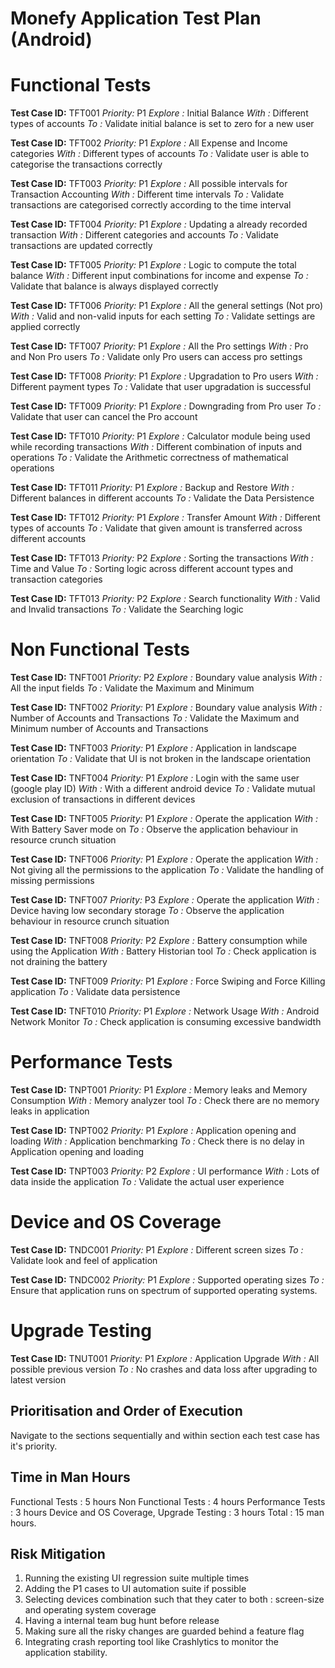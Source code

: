 # Monefy Application Test Plan (Android)


# Functional Tests<space><space>
**Test Case ID:** TFT001
*Priority:* P1
*Explore :* Initial Balance 
*With :* Different types of accounts
*To :* Validate initial balance is set to zero for a new user

**Test Case ID:** TFT002
*Priority:* P1
*Explore :* All Expense and Income categories 
*With :* Different types of accounts
*To :* Validate user is able to categorise the transactions correctly

**Test Case ID:** TFT003
*Priority:* P1
*Explore :* All possible intervals for Transaction Accounting
*With :* Different time intervals
*To :* Validate transactions are categorised correctly according to the time interval

**Test Case ID:** TFT004
*Priority:* P1
*Explore :* Updating a already recorded transaction
*With :* Different categories and accounts
*To :* Validate transactions are updated correctly

 **Test Case ID:** TFT005
*Priority:* P1
*Explore :* Logic to compute the total balance
*With :* Different input combinations for income and expense
*To :* Validate that balance is always displayed correctly

 **Test Case ID:** TFT006
*Priority:* P1
*Explore :* All the general settings (Not pro)
*With :* Valid and non-valid inputs for each setting
*To :* Validate settings are applied correctly

 **Test Case ID:** TFT007
*Priority:* P1
*Explore :* All the Pro settings 
*With :* Pro and Non Pro users
*To :* Validate only Pro users can access pro settings

 **Test Case ID:** TFT008
*Priority:* P1
*Explore :* Upgradation to Pro users 
*With :* Different payment types
*To :* Validate that user upgradation is successful

 **Test Case ID:** TFT009
*Priority:* P1
*Explore :* Downgrading from Pro user
*To :* Validate that user can cancel the Pro account

**Test Case ID:** TFT010
*Priority:* P1
*Explore :* Calculator module being used while recording transactions 
*With :* Different combination of inputs and operations
*To :* Validate the Arithmetic correctness of mathematical operations

**Test Case ID:** TFT011
*Priority:* P1
*Explore :* Backup and Restore 
*With :* Different balances in different accounts
*To :* Validate the Data Persistence

**Test Case ID:** TFT012
*Priority:* P1
*Explore :* Transfer Amount
*With :* Different types of accounts
*To :* Validate that given amount is transferred across different accounts

**Test Case ID:** TFT013
*Priority:* P2
*Explore :* Sorting the transactions 
*With :* Time and Value
*To :* Sorting logic across different account types and transaction categories

**Test Case ID:** TFT013
*Priority:* P2
*Explore :* Search functionality 
*With :* Valid and Invalid transactions
*To :* Validate the Searching logic


# Non Functional Tests

**Test Case ID:** TNFT001
*Priority:* P2
*Explore :* Boundary value analysis
*With :* All the input fields
*To :* Validate the Maximum and Minimum

**Test Case ID:** TNFT002
*Priority:* P1
*Explore :* Boundary value analysis
*With :* Number of Accounts and Transactions
*To :* Validate the Maximum and Minimum number of Accounts and Transactions

**Test Case ID:** TNFT003
*Priority:* P1
*Explore :* Application in landscape orientation
*To :* Validate that UI is not broken in the landscape orientation

**Test Case ID:** TNFT004
*Priority:* P1
*Explore :* Login with the same user (google play ID)
*With :* With a different android device
*To :* Validate mutual exclusion of transactions in different devices


**Test Case ID:** TNFT005
*Priority:* P1
*Explore :* Operate the application 
*With :* With Battery Saver mode on
*To :* Observe the application behaviour in resource crunch situation

**Test Case ID:** TNFT006
*Priority:* P1
*Explore :* Operate the application 
*With :* Not giving all the permissions to the application
*To :* Validate the handling of missing permissions

**Test Case ID:** TNFT007
*Priority:* P3
*Explore :* Operate the application 
*With :* Device having low secondary storage
*To :* Observe the application behaviour in resource crunch situation

**Test Case ID:** TNFT008
*Priority:* P2
*Explore :* Battery consumption while using the Application
*With :* Battery Historian tool 
*To :* Check application is not draining the battery

**Test Case ID:** TNFT009
*Priority:* P1
*Explore :* Force Swiping and Force Killing application
*To :* Validate data persistence

**Test Case ID:** TNFT010
*Priority:* P1
*Explore :* Network Usage
*With :* Android Network Monitor
*To :* Check application is consuming excessive bandwidth

# Performance Tests

**Test Case ID:** TNPT001
*Priority:* P1
*Explore :* Memory leaks and Memory Consumption
*With :* Memory analyzer tool
*To :* Check there are no memory leaks in application

**Test Case ID:** TNPT002
*Priority:* P1
*Explore :* Application opening and loading
*With :* Application benchmarking
*To :* Check there is no delay in Application opening and loading

**Test Case ID:** TNPT003
*Priority:* P2
*Explore :* UI performance
*With :* Lots of data inside the application
*To :* Validate the actual user experience

# Device and OS Coverage

**Test Case ID:** TNDC001
*Priority:* P1
*Explore :* Different screen sizes
*To :* Validate look and feel of application

**Test Case ID:** TNDC002
*Priority:* P1
*Explore :* Supported operating sizes
*To :* Ensure that application runs on spectrum of supported operating systems.

# Upgrade Testing

**Test Case ID:** TNUT001
*Priority:* P1
*Explore :* Application Upgrade
*With :* All possible previous version
*To :* No crashes and data loss after upgrading to latest version



## Prioritisation and Order of Execution
Navigate to the sections sequentially and within section each test case has it's priority.

## Time in Man Hours
Functional Tests : 5 hours
Non Functional Tests : 4 hours
Performance Tests : 3 hours
Device and OS Coverage, Upgrade Testing : 3 hours
Total : 15 man hours.


## Risk Mitigation

 1. Running the existing UI regression suite multiple times
 2. Adding the P1 cases to UI automation suite if possible
 3. Selecting devices combination such that they cater to both : screen-size and operating system coverage
 4. Having a internal team bug hunt before release
 5. Making sure all the risky changes are guarded behind a feature flag
 6. Integrating crash reporting tool like Crashlytics to monitor the application stability.
